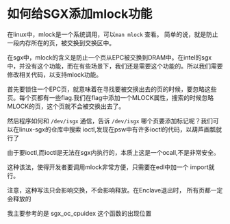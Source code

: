 # 如何给SGX添加mlock功能

在linux中，mlock是一个系统调用，可以`man mlock` 查看。 简单的说，就是防止一段内存所在的页，被交换到交换区中。

在sgx中，mlock的含义是防止一个页从EPC被交换到DRAM中。在intel的sgx中，并没有这个功能，而在有些场景下，我们还是需要这个功能的。所以我们需要修改相关代码，以支持mlock功能。

首先要锁住一个EPC页，就意味着在寻找要被交换出去的页的时候，要忽略这些页。每个页都有一些flag.我们在flag中添加一个MLOCK属性，搜索的时候忽略MLOCK的页，这个页就不会被交换出去了。

然后程序如何和 `/dev/isgx` 通信，告诉 `/dev/isgx` 哪个页要添加标记呢？我们可以在linux-sgx的仓库中搜索 ioctl,发现在psw中有许多ioctl的代码，以葫芦画瓢就行了

由于要ioctl,而ioctl是无法在sgx内执行的，本质上这是一个ocall,不是非常安全。

这种该法，使得开发者要调用mlock非常方便，只需要在edl中加一个 import就行。

注意，这种写法只会影响交换，不会影响释放。在Enclave退出时， 所有页都一定会释放的

我主要参考的是 sgx_oc_cpuidex 这个函数的出现位置
